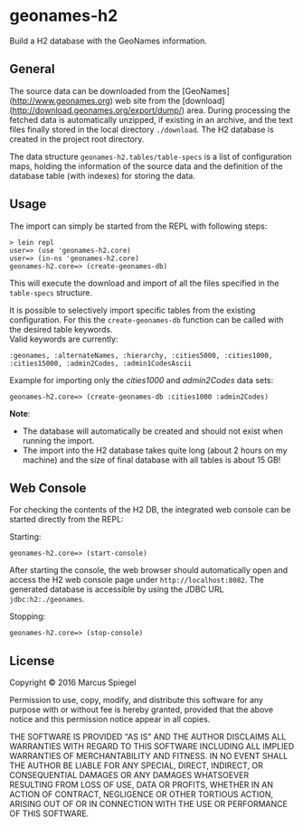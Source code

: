 geonames-h2
===========

Build a H2 database with the GeoNames information.

## General

The source data can be downloaded from the [GeoNames] (http://www.geonames.org) web site from the
[download] (http://download.geonames.org/export/dump/) area.
During processing the fetched data is automatically unzipped, if existing in an archive, and the text
files finally stored in the local directory `./download`. The H2 database is created in the project root directory.

The data structure `geonames-h2.tables/table-specs` is a list of configuration maps, holding the information of the source data
and the definition of the database table (with indexes) for storing the data.


## Usage

The import can simply be started from the REPL with following steps:

```
> lein repl
user=> (use 'geonames-h2.core)
user=> (in-ns 'geonames-h2.core)
geonames-h2.core=> (create-geonames-db)
```

This will execute the download and import of all the files specified in the `table-specs` structure.

It is possible to selectively import specific tables from the existing configuration. For this the `create-geonames-db` function can be called with the desired table keywords. <br/>
Valid keywords are currently: <br/>
```
:geonames, :alternateNames, :hierarchy, :cities5000, :cities1000, :cities15000, :admin2Codes, :admin1CodesAscii
```

Example for importing only the _cities1000_ and _admin2Codes_ data sets:

```
geonames-h2.core=> (create-geonames-db :cities1000 :admin2Codes)
```

__Note__:
 * The database will automatically be created and should not exist when running the import.
 * The import into the H2 database takes quite long (about 2 hours on my machine) and the size of final database with all tables is about 15 GB!

## Web Console

For checking the contents of the H2 DB, the integrated web console can be started directly from the REPL:

Starting:

```
geonames-h2.core=> (start-console)
```

After starting the console, the web browser should automatically open and access the H2 web console page under `http://localhost:8082`.
The generated database is accessible by using the JDBC URL `jdbc:h2:./geonames`.

Stopping:

```
geonames-h2.core=> (stop-console)
```




## License

Copyright © 2016 Marcus Spiegel

Permission to use, copy, modify, and distribute this software for any purpose with or without fee is hereby granted, provided that the above notice and this permission notice appear in all copies.

THE SOFTWARE IS PROVIDED "AS IS" AND THE AUTHOR DISCLAIMS ALL WARRANTIES WITH REGARD TO THIS SOFTWARE INCLUDING ALL IMPLIED WARRANTIES OF MERCHANTABILITY AND FITNESS. IN NO EVENT SHALL THE AUTHOR BE LIABLE FOR ANY SPECIAL, DIRECT, INDIRECT, OR CONSEQUENTIAL DAMAGES OR ANY DAMAGES WHATSOEVER RESULTING FROM LOSS OF USE, DATA OR PROFITS, WHETHER IN AN ACTION OF CONTRACT, NEGLIGENCE OR OTHER TORTIOUS ACTION, ARISING OUT OF OR IN CONNECTION WITH THE USE OR PERFORMANCE OF THIS SOFTWARE.
